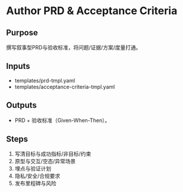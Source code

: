 # Author PRD & Acceptance Criteria

## Purpose

撰写叙事型PRD与验收标准，将问题/证据/方案/度量打通。

## Inputs

- templates/prd-tmpl.yaml
- templates/acceptance-criteria-tmpl.yaml

## Outputs

- PRD + 验收标准（Given-When-Then）。

## Steps

1. 写清目标与成功指标/非目标/约束
2. 原型与交互/空态/异常场景
3. 埋点与验证计划
4. 隐私/安全/合规要求
5. 发布里程碑与风险

